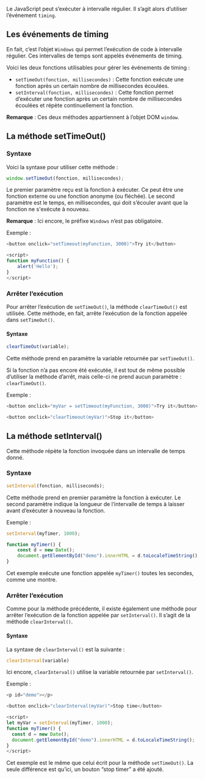 Le JavaScript peut s’exécuter à intervalle régulier. Il s’agit alors d’utiliser l’événement ```timing```.

## Les événements de timing

En fait, c’est l’objet ```Windows``` qui permet l’exécution de code à intervalle régulier. Ces intervalles de temps sont appelés événements de timing.

Voici les deux fonctions utilisables pour gérer les événements de timing :

- ```setTimeOut(fonction, millisecondes)``` : Cette fonction exécute une fonction après un certain nombre de millisecondes écoulées.
- ```setInterval(fonction, millisecondes)``` : Cette fonction permet d’exécuter une fonction après un certain nombre de millisecondes écoulées et répète continuellement la fonction.

__Remarque__ : Ces deux méthodes appartiennent à l’objet DOM ```window```.

## La méthode setTimeOut()

### Syntaxe

Voici la syntaxe pour utiliser cette méthode :

```js
window.setTimeOut(fonction, millisecondes);
```

Le premier paramètre reçu est la fonction à exécuter. Ce peut être une fonction externe ou une fonction anonyme (ou fléchée). Le second paramètre est le temps, en millisecondes, qui doit s’écouler avant que la fonction ne s'exécute à nouveau. 

__Remarque__ : Ici encore, le préfixe ```Windows``` n’est pas obligatoire.

Exemple :

```js
<button onclick="setTimeout(myFunction, 3000)">Try it</button>

<script>
function myFunction() {
    alert('Hello');
}
</script>
```

### Arrêter l’exécution

Pour arrêter l’exécution de ```setTimeOut()```, la méthode ```clearTimeOut()``` est utilisée. Cette méthode, en fait, arrête l’exécution de la fonction appelée dans ```setTimeOut()```.

#### Syntaxe

```js
clearTimeOut(variable);
```

Cette méthode prend en paramètre la variable retournée par ```setTimeOut()```.

Si la fonction n’a pas encore été exécutée, il est tout de même possible d’utiliser la méthode d’arrêt, mais celle-ci ne prend aucun paramètre : ```clearTimeOut()```.

Exemple :

```js
<button onclick="myVar = setTimeout(myFunction, 3000)">Try it</button>

<button onclick="clearTimeout(myVar)">Stop it</button>
```

## La méthode setInterval()

Cette méthode répète la fonction invoquée dans un intervalle de temps donné. 

### Syntaxe

```js
setInterval(fonction, milliseconds);
```

Cette méthode prend en premier paramètre la fonction à exécuter. Le second paramètre indique la longueur de l’intervalle de temps à laisser avant d’exécuter à nouveau la fonction.

Exemple :

```js
setInterval(myTimer, 1000);

function myTimer() {
    const d = new Date();
    document.getElementById("demo").innerHTML = d.toLocaleTimeString();
}
```

Cet exemple exécute une fonction appelée ```myTimer()``` toutes les secondes, comme une montre.

### Arrêter l’exécution

Comme pour la méthode précédente, il existe également une méthode pour arrêter l’exécution de la fonction appelée par ```setInterval()```. Il s’agit de la méthode ```clearInterval()```.

#### Syntaxe

La syntaxe de ```clearInterval()``` est la suivante :

```js
clearInterval(variable)
```

Ici encore, ```clearInterval()``` utilise la variable retournée par ```setInterval()```.

Exemple :

```js
<p id="demo"></p>

<button onclick="clearInterval(myVar)">Stop time</button>

<script>
let myVar = setInterval(myTimer, 1000);
function myTimer() {
  const d = new Date();
  document.getElementById("demo").innerHTML = d.toLocaleTimeString();
}
</script>
```

Cet exemple est le même que celui écrit pour la méthode ```setTimeOut()```. La seule différence est qu’ici, un bouton “stop timer” a été ajouté. 
